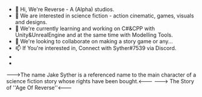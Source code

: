 - 👋 Hi, We're Reverse - A (Alpha) studios.
- 👀 We are interested in science fiction - action cinematic, games, visuals and designs.
- 🌱 We're currently learning and working on C#&CPP with Unity&UnrealEngine and at the same time with Modelling Tools.
- 💞️ We're looking to collaborate on making a story game or any...
- 📫 If You're interested in, Connect with Syther#7539 via Discord.
- 
-
--->The name Jake Syther is a referenced name to the main character of a science fiction story whose rights have been bought.<---
---> The Story of ''Age Of Reverse''<---

